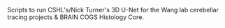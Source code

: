 Scripts to run CSHL's/Nick Turner's 3D U-Net for the Wang lab cerebellar tracing projects & BRAIN COGS Histology Core.
